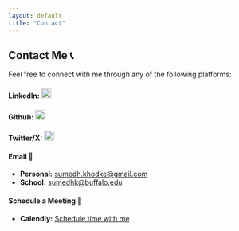 ```yaml
---
layout: default
title: "Contact"
---
```

## Contact Me 📞

Feel free to connect with me through any of the following platforms:

#### LinkedIn: [<img src="https://cdn.jsdelivr.net/npm/simple-icons@v9/icons/linkedin.svg" width="20px" alt="LinkedIn">](https://www.linkedin.com/in/sumedhkhodke/)
#### Github: [<img src="https://cdn.jsdelivr.net/npm/simple-icons@v9/icons/github.svg" width="20px" alt="GitHub">](https://github.com/sumedhkhodke)
#### Twitter/X: [<img src="https://cdn.jsdelivr.net/npm/simple-icons@v9/icons/twitter.svg" width="20px" alt="Twitter">](https://twitter.com/sumedh_khodke)


#### Email 📧
- **Personal:** [sumedh.khodke@gmail.com](mailto:sumedh.khodke@gmail.com) 
- **School:** [sumedhk@buffalo.edu](mailto:sumedhk@buffalo.edu)

#### Schedule a Meeting 📅
- **Calendly:** [Schedule time with me](https://calendly.com/sumedhkhodke)
